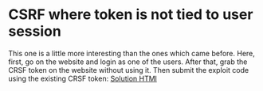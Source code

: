 # CSRF where token is not tied to user session
This one is a little more interesting than the ones which came before.
Here, first, go on the website and login as one of the users. After that, grab the CRSF token on the website without using it.
Then submit the exploit code using the existing CRSF token:
[Solution HTMl](./assets/CSRF%20where%20token%20is%20not%20tied%20to%20user%20session.html)